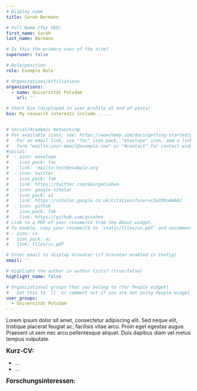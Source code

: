 ```yaml
---
# Display name
title: Sarah Bormann

# Full Name (for SEO)
first_name: Sarah
last_name: Bormann

# Is this the primary user of the site?
superuser: false

# Role/position
role: Example Role

# Organizations/Affiliations
organizations:
  - name: Universität Potsdam
    url: ''

# Short bio (displayed in user profile at end of posts)
bio: My research interests include .....


# Social/Academic Networking
# For available icons, see: https://wowchemy.com/docs/getting-started/page-builder/#icons
#   For an email link, use "fas" icon pack, "envelope" icon, and a link in the
#   form "mailto:your-email@example.com" or "#contact" for contact widget.
#social:
#  - icon: envelope
#    icon_pack: fas
#    link: 'mailto:test@example.org'
#  - icon: twitter
#    icon_pack: fab
#    link: https://twitter.com/GeorgeCushen
#  - icon: google-scholar
#    icon_pack: ai
#    link: https://scholar.google.co.uk/citations?user=sIwtMXoAAAAJ
#  - icon: github
#    icon_pack: fab
#    link: https://github.com/gcushen
# Link to a PDF of your resume/CV from the About widget.
# To enable, copy your resume/CV to `static/files/cv.pdf` and uncomment the lines below.
# - icon: cv
#   icon_pack: ai
#   link: files/cv.pdf

# Enter email to display Gravatar (if Gravatar enabled in Config)
email: ''

# Highlight the author in author lists? (true/false)
highlight_name: false

# Organizational groups that you belong to (for People widget)
#   Set this to `[]` or comment out if you are not using People widget.
user_groups:
  - Universität Potsdam
---
```


Lorem ipsum dolor sit amet, consectetur adipiscing elit. Sed neque elit, tristique placerat feugiat ac, facilisis vitae arcu. Proin eget egestas augue. Praesent ut sem nec arcu pellentesque aliquet. Duis dapibus diam vel metus tempus vulputate.<br>

<big>**Kurz-CV:**</big>
- ...
- ...

<big>**Forschungsinteressen:**</big>
